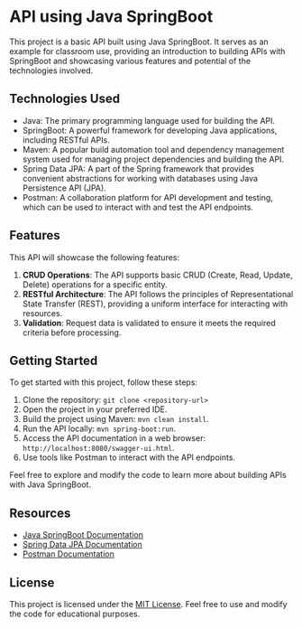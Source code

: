 # API using Java SpringBoot

This project is a basic API built using Java SpringBoot. It serves as an example for classroom use, providing an introduction to building APIs with SpringBoot and showcasing various features and potential of the technologies involved.

## Technologies Used
- Java: The primary programming language used for building the API.
- SpringBoot: A powerful framework for developing Java applications, including RESTful APIs.
- Maven: A popular build automation tool and dependency management system used for managing project dependencies and building the API.
- Spring Data JPA: A part of the Spring framework that provides convenient abstractions for working with databases using Java Persistence API (JPA).
- Postman: A collaboration platform for API development and testing, which can be used to interact with and test the API endpoints.

## Features
This API will showcase the following features:

1. **CRUD Operations**: The API supports basic CRUD (Create, Read, Update, Delete) operations for a specific entity.
2. **RESTful Architecture**: The API follows the principles of Representational State Transfer (REST), providing a uniform interface for interacting with resources.
3. **Validation**: Request data is validated to ensure it meets the required criteria before processing.

## Getting Started
To get started with this project, follow these steps:

1. Clone the repository: `git clone <repository-url>`
2. Open the project in your preferred IDE.
3. Build the project using Maven: `mvn clean install`.
4. Run the API locally: `mvn spring-boot:run`.
5. Access the API documentation in a web browser: `http://localhost:8080/swagger-ui.html`.
6. Use tools like Postman to interact with the API endpoints.

Feel free to explore and modify the code to learn more about building APIs with Java SpringBoot.

## Resources
- [Java SpringBoot Documentation](https://spring.io/projects/spring-boot)
- [Spring Data JPA Documentation](https://spring.io/projects/spring-data-jpa)
- [Postman Documentation](https://learning.postman.com/docs/)

## License
This project is licensed under the [MIT License](LICENSE). Feel free to use and modify the code for educational purposes.

